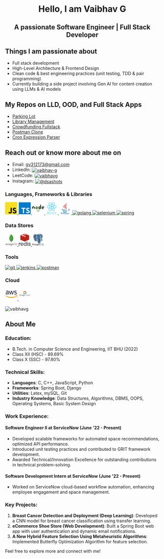 <h1 align="center">Hello, I am Vaibhav G</h1>
<h2 align="center">A passionate Software Engineer | Full Stack Developer</h2>

## Things I am passionate about

- Full stack development
- High-Level Architecture & Frontend Design 
- Clean code & best engineering practices (unit testing, TDD & pair programming)
- Currently building a side project involving Gen AI for content creation using LLMs & AI models

## My Repos on LLD, OOD, and Full Stack Apps
  - [Parking Lot](https://github.com/akshaykhanna/ParkingLot)
  - [Library Management](https://github.com/akshaykhanna/LibraryManagement)
  - [Crowdfunding Fullstack](https://github.com/akshaykhanna/crowdfunding-fullstack)
  - [Postman Clone](https://github.com/akshaykhanna/PostmanClone)
  - [Cron Expression Parser](https://github.com/akshaykhanna/Cron-Expression-Parser)

## Reach out or know more about me on

- Email: [gv312173@gmail.com](gv312173@gmail.com)
- LinkedIn: <a href="https://linkedin.com/in/vaibhav-g" target="blank"><img align="center" src="https://raw.githubusercontent.com/rahuldkjain/github-profile-readme-generator/master/src/images/icons/Social/linked-in-alt.svg" alt="vaibhav-g" height="30" width="40" /></a>
- LeetCode: <a href="https://leetcode.com/u/vaibhavg/" target="blank"><img align="center" src="https://raw.githubusercontent.com/rahuldkjain/github-profile-readme-generator/master/src/images/icons/Social/leet-code.svg" alt="vaibhavg" height="30" width="40" /></a>
- Instagram: <a href="https://www.instagram.com/dsashots/" target="blank"><img align="center" src="https://raw.githubusercontent.com/rahuldkjain/github-profile-readme-generator/master/src/images/icons/Social/instagram.svg" alt="@dsashots" height="30" width="40" /></a>

<h3 align="left">Languages, Frameworks & Libraries</h3>
<p align="left"> 
  <a href="https://developer.mozilla.org/en-US/docs/Web/JavaScript" target="_blank" rel="noreferrer"><img src="https://raw.githubusercontent.com/akshaykhanna/akshaykhanna/refs/heads/main/js.svg" alt="javascript" width="40" height="40"/> </a>
  <a href="https://www.typescriptlang.org/" target="_blank" rel="noreferrer"><img src="https://raw.githubusercontent.com/devicons/devicon/master/icons/typescript/typescript-original.svg" alt="typescript" width="40" height="40"/> </a> 
  <a href="https://nodejs.org" target="_blank" rel="noreferrer"><img src="https://raw.githubusercontent.com/devicons/devicon/master/icons/nodejs/nodejs-original-wordmark.svg" alt="nodejs" width="40" height="40"/> </a> 
  <a href="https://reactjs.org/" target="_blank" rel="noreferrer"><img src="https://raw.githubusercontent.com/devicons/devicon/master/icons/react/react-original-wordmark.svg" alt="react" width="40" height="40"/> </a> 
  <a href="https://www.java.com" target="_blank" rel="noreferrer"><img src="https://raw.githubusercontent.com/devicons/devicon/master/icons/java/java-original.svg" alt="java" width="40" height="40"/> </a>
  <a href="https://go.dev/" target="_blank" rel="noreferrer"><img src="https://go.dev/blog/go-brand/Go-Logo/SVG/Go-Logo_Blue.svg" alt="golang" width="40" height="40"/> </a>
  <a href="https://www.selenium.dev" target="_blank" rel="noreferrer"><img src="https://raw.githubusercontent.com/detain/svg-logos/780f25886640cef088af994181646db2f6b1a3f8/svg/selenium-logo.svg" alt="selenium" width="40" height="40"/> </a>
  <a href="https://spring.io/" target="_blank" rel="noreferrer"><img src="https://www.vectorlogo.zone/logos/springio/springio-icon.svg" alt="spring" width="40" height="40"/> </a> 
</p>

<h3 align="left">Data Stores</h3>
<p align="left"> 
  <a href="https://www.mongodb.com/" target="_blank" rel="noreferrer"><img src="https://raw.githubusercontent.com/devicons/devicon/master/icons/mongodb/mongodb-original-wordmark.svg" alt="mongodb" width="40" height="40"/> </a> 
  <a href="https://redis.io" target="_blank" rel="noreferrer"><img src="https://raw.githubusercontent.com/devicons/devicon/master/icons/redis/redis-original-wordmark.svg" alt="redis" width="40" height="40"/> </a> 
  <a href="https://www.postgresql.org" target="_blank" rel="noreferrer"><img src="https://raw.githubusercontent.com/devicons/devicon/master/icons/postgresql/postgresql-original-wordmark.svg" alt="postgresql" width="40" height="40"/> </a> 
</p>

<h3 align="left">Tools</h3>
<p align="left"> 
  <a href="https://git-scm.com/" target="_blank" rel="noreferrer"><img src="https://www.vectorlogo.zone/logos/git-scm/git-scm-icon.svg" alt="git" width="40" height="40"/> </a> 
  <a href="https://www.jenkins.io" target="_blank" rel="noreferrer"><img src="https://www.vectorlogo.zone/logos/jenkins/jenkins-icon.svg" alt="jenkins" width="40" height="40"/> </a> 
  <a href="https://postman.com" target="_blank" rel="noreferrer"><img src="https://www.vectorlogo.zone/logos/getpostman/getpostman-icon.svg" alt="postman" width="40" height="40"/> </a> 
</p>  

<h3 align="left">Cloud</h3>
<p align="left"> 
  <a href="https://aws.amazon.com" target="_blank" rel="noreferrer"><img src="https://raw.githubusercontent.com/devicons/devicon/master/icons/amazonwebservices/amazonwebservices-original-wordmark.svg" alt="aws" width="40" height="40"/> </a>
  <a href="https://cloud.google.com" target="_blank" rel="noreferrer"><img src="https://raw.githubusercontent.com/devicons/devicon/refs/heads/master/icons/googlecloud/googlecloud-original-wordmark.svg" alt="gcp" width="40" height="40"/> </a> 
</p>
  
<p>
  <img align="center" src="https://github-readme-stats.vercel.app/api/top-langs?username=vaibhavg&show_icons=true&locale=en&layout=compact" alt="vaibhavg" />
</p>

## About Me

### Education:
- B.Tech. in Computer Science and Engineering, IIT BHU (2022)
- Class XII (HSC) - 89.69%
- Class X (SSC) - 97.80%

### Technical Skills:
- **Languages**: C, C++, JavaScript, Python
- **Frameworks**: Spring Boot, Django
- **Utilities**: Latex, mySQL, Git
- **Industry Knowledge**: Data Structures, Algorithms, DBMS, OOPS, Operating Systems, Basic System Design

### Work Experience:

#### Software Engineer II at ServiceNow (June '22 - Present)
- Developed scalable frameworks for automated space recommendations, optimized API performance.
- Introduced unit testing practices and contributed to GRIT framework development.
- Awarded Technical/Innovation Excellence for outstanding contributions in technical problem-solving.

#### Software Development Intern at ServiceNow (June '22 - Present)
- Worked on ServiceNow cloud-based workflow automation, enhancing employee engagement and space management.

### Key Projects:
1. **Breast Cancer Detection and Deployment (Deep Learning)**: Developed a CNN model for breast cancer classification using transfer learning.
2. **eCommerce Shoe Store (Web Development)**: Built a Spring Boot web app with user authentication and dynamic email notifications.
3. **A New Hybrid Feature Selection Using Metaheuristic Algorithms**: Implemented Butterfly Optimization Algorithm for feature selection.

Feel free to explore more and connect with me!
